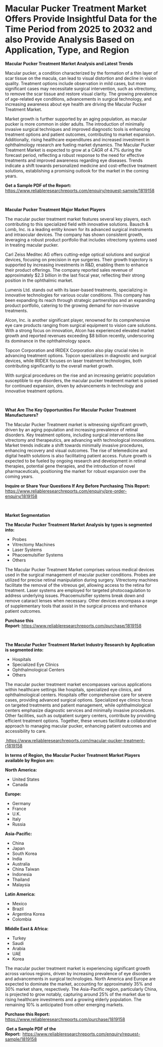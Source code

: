 <p><h1>Macular Pucker Treatment Market Offers Provide Insightful Data for the Time Period from 2025 to 2032 and also Provide Analysis Based on Application, Type, and Region</h1></p><p><strong>Macular Pucker Treatment Market Analysis and Latest Trends</strong></p>
<p><p>Macular pucker, a condition characterized by the formation of a thin layer of scar tissue on the macula, can lead to visual distortion and decline in vision quality. Treatment options include observation in mild cases, but more significant cases may necessitate surgical intervention, such as vitrectomy, to remove the scar tissue and restore visual clarity. The growing prevalence of age-related eye conditions, advancements in surgical technology, and increasing awareness about eye health are driving the Macular Pucker Treatment Market.</p><p>Market growth is further supported by an aging population, as macular pucker is more common in older adults. The introduction of minimally invasive surgical techniques and improved diagnostic tools is enhancing treatment options and patient outcomes, contributing to market expansion. Additionally, rising healthcare expenditures and increased investment in ophthalmology research are fueling market dynamics. The Macular Pucker Treatment Market is expected to grow at a CAGR of 4.7% during the forecast period, reflecting a robust response to the need for effective treatments and improved awareness regarding eye diseases. Trends indicate a shift towards personalized medicine and cost-effective treatment solutions, establishing a promising outlook for the market in the coming years.</p></p>
<p><strong>Get a Sample PDF of the Report:&nbsp;</strong> <a href="https://www.reliableresearchreports.com/enquiry/request-sample/1819158?utm_campaign=2724&utm_medium=2&utm_source=Github&utm_content=ia&utm_term=16042025&utm_id=macular-pucker-treatment">https://www.reliableresearchreports.com/enquiry/request-sample/1819158</a></p>
<p>&nbsp;</p>
<p><strong>Macular Pucker Treatment Major Market Players</strong></p>
<p><p>The macular pucker treatment market features several key players, each contributing to this specialized field with innovative solutions. Bausch & Lomb, Inc. is a leading entity known for its advanced surgical instruments and intraocular devices. The company has shown consistent growth, leveraging a robust product portfolio that includes vitrectomy systems used in treating macular pucker. </p><p>Carl Zeiss Meditec AG offers cutting-edge optical solutions and surgical devices, focusing on precision in eye surgeries. Their growth trajectory is supported by increasing investments in R&D, enabling them to enhance their product offerings. The company reported sales revenue of approximately $2.3 billion in the last fiscal year, reflecting their strong position in the ophthalmic market.</p><p>Lumenis Ltd. stands out with its laser-based treatments, specializing in innovative technologies for various ocular conditions. This company has been expanding its reach through strategic partnerships and an expanding product portfolio, catering to the growing demand for non-invasive treatments.</p><p>Alcon, Inc. is another significant player, renowned for its comprehensive eye care products ranging from surgical equipment to vision care solutions. With a strong focus on innovation, Alcon has experienced elevated market growth and reported revenues exceeding $8 billion recently, underscoring its dominance in the ophthalmology space.</p><p>Topcon Corporation and IRIDEX Corporation also play crucial roles in advancing treatment options. Topcon specializes in diagnostic and surgical devices, while IRIDEX focuses on laser treatment technologies, both contributing significantly to the overall market growth.</p><p>With surgical procedures on the rise and an increasing geriatric population susceptible to eye disorders, the macular pucker treatment market is poised for continued expansion, driven by advancements in technology and innovative treatment options.</p></p>
<p>&nbsp;</p>
<p><strong>What Are The Key Opportunities For Macular Pucker Treatment Manufacturers?</strong></p>
<p><p>The Macular Pucker Treatment market is witnessing significant growth, driven by an aging population and increasing prevalence of retinal disorders. Key treatment options, including surgical interventions like vitrectomy and therapeutics, are advancing with technological innovations. Market trends indicate a shift towards minimally invasive procedures, enhancing recovery and visual outcomes. The rise of telemedicine and digital health solutions is also facilitating patient access. Future growth is expected to be fueled by ongoing research and development in retinal therapies, potential gene therapies, and the introduction of novel pharmaceuticals, positioning the market for robust expansion over the coming years.</p></p>
<p><strong>Inquire or Share Your Questions If Any Before Purchasing This Report:</strong> <a href="https://www.reliableresearchreports.com/enquiry/pre-order-enquiry/1819158?utm_campaign=2724&utm_medium=2&utm_source=Github&utm_content=ia&utm_term=16042025&utm_id=macular-pucker-treatment">https://www.reliableresearchreports.com/enquiry/pre-order-enquiry/1819158</a></p>
<p>&nbsp;</p>
<p><strong>Market Segmentation</strong></p>
<p><strong>The Macular Pucker Treatment Market Analysis by types is segmented into:</strong></p>
<p><ul><li>Probes</li><li>Vitrectomy Machines</li><li>Laser Systems</li><li>Phacoemulsifier Systems</li><li>Others</li></ul></p>
<p><p>The Macular Pucker Treatment Market comprises various medical devices used in the surgical management of macular pucker conditions. Probes are utilized for precise retinal manipulation during surgery. Vitrectomy machines facilitate the removal of the vitreous gel, allowing access to the retina for treatment. Laser systems are employed for targeted photocoagulation to address underlying issues. Phacoemulsifier systems break down and remove cataract lenses when necessary. Other devices encompass a range of supplementary tools that assist in the surgical process and enhance patient outcomes.</p></p>
<p><strong>Purchase this Report:&nbsp;</strong><a href="https://www.reliableresearchreports.com/purchase/1819158?utm_campaign=2724&utm_medium=2&utm_source=Github&utm_content=ia&utm_term=16042025&utm_id=macular-pucker-treatment">https://www.reliableresearchreports.com/purchase/1819158</a></p>
<p>&nbsp;</p>
<p><strong>The Macular Pucker Treatment Market Industry Research by Application is segmented into:</strong></p>
<p><ul><li>Hospitals</li><li>Specialized Eye Clinics</li><li>Ophthalmological Centers</li><li>Others</li></ul></p>
<p><p>The macular pucker treatment market encompasses various applications within healthcare settings like hospitals, specialized eye clinics, and ophthalmological centers. Hospitals offer comprehensive care for severe cases, providing advanced surgical options. Specialized eye clinics focus on targeted treatments and patient management, while ophthalmological centers emphasize diagnostic services and minimally invasive procedures. Other facilities, such as outpatient surgery centers, contribute by providing efficient treatment options. Together, these venues facilitate a collaborative approach to managing macular pucker, enhancing patient outcomes and accessibility to care.</p></p>
<p><a href="https://www.reliableresearchreports.com/macular-pucker-treatment-r1819158?utm_campaign=2724&utm_medium=2&utm_source=Github&utm_content=ia&utm_term=16042025&utm_id=macular-pucker-treatment">&nbsp;https://www.reliableresearchreports.com/macular-pucker-treatment-r1819158</a></p>
<p><strong>In terms of Region, the Macular Pucker Treatment Market Players available by Region are:</strong></p>
<p>
    <p> <strong> North America: </strong>
        <ul>
            <li>United States</li>
            <li>Canada</li>
        </ul>
        </p> 
    <p> <strong> Europe: </strong>
        <ul>
            <li>Germany</li>
            <li>France</li>
            <li>U.K.</li>
            <li>Italy</li>
            <li>Russia</li>
        </ul>
        </p> 
    <p> <strong> Asia-Pacific: </strong>
        <ul>
            <li>China</li>
            <li>Japan</li>
            <li>South Korea</li>
            <li>India</li>
            <li>Australia</li>
            <li>China Taiwan</li>
            <li>Indonesia</li>
            <li>Thailand</li>
            <li>Malaysia</li>
        </ul>
        </p> 
    <p> <strong> Latin America: </strong>
        <ul>
            <li>Mexico</li>
            <li>Brazil</li>
            <li>Argentina Korea</li>
            <li>Colombia</li>
        </ul>
        </p> 
    <p> <strong> Middle East & Africa: </strong>
        <ul>
            <li>Turkey</li>
            <li>Saudi</li>
            <li>Arabia</li>
            <li>UAE</li>
            <li>Korea</li>
        </ul>
    </p>
    </p>
<p><p>The macular pucker treatment market is experiencing significant growth across various regions, driven by increasing prevalence of eye disorders and advancements in surgical technologies. North America and Europe are expected to dominate the market, accounting for approximately 35% and 30% market share, respectively. The Asia-Pacific region, particularly China, is projected to grow notably, capturing around 25% of the market due to rising healthcare investments and a growing elderly population. The remaining 10% is anticipated from other emerging markets.</p></p>
<p><strong>Purchase this Report: </strong><a href="https://www.reliableresearchreports.com/purchase/1819158?utm_campaign=2724&utm_medium=2&utm_source=Github&utm_content=ia&utm_term=16042025&utm_id=macular-pucker-treatment">https://www.reliableresearchreports.com/purchase/1819158</a></p>
<p>&nbsp;<strong>Get a Sample PDF of the Report:&nbsp;&nbsp;</strong><a href="https://www.reliableresearchreports.com/enquiry/request-sample/1819158?utm_campaign=2724&utm_medium=2&utm_source=Github&utm_content=ia&utm_term=16042025&utm_id=macular-pucker-treatment">https://www.reliableresearchreports.com/enquiry/request-sample/1819158</a></p>
<p><strong></strong></p>
<p><p></p><p></p><p></p></p>